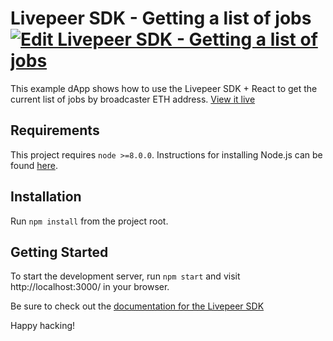 # Livepeer SDK - Getting a list of jobs [![Edit Livepeer SDK - Getting a list of jobs](https://codesandbox.io/static/img/play-codesandbox.svg)](https://codesandbox.io/s/r42rq1km9q)

This example dApp shows how to use the Livepeer SDK + React to get the current list of jobs by broadcaster ETH address. [View it live](https://r42rq1km9q.codesandbox.io/)

## Requirements

This project requires `node >=8.0.0`. Instructions for installing Node.js can be found [here](https://docs.npmjs.com/getting-started/installing-node).

## Installation

Run `npm install` from the project root.

## Getting Started

To start the development server, run `npm start` and visit http://localhost:3000/ in your browser.

Be sure to check out the [documentation for the Livepeer SDK](https://livepeer.github.io/livepeerjs/sdk/)

Happy hacking!
